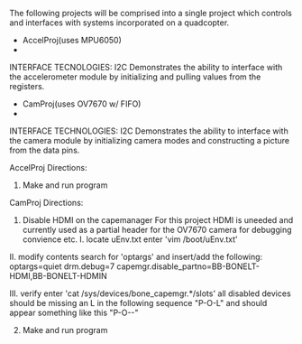 The following projects will be comprised into a single project
which controls and interfaces with systems incorporated on
a quadcopter.

 * AccelProj(uses MPU6050)
 * 
INTERFACE TECNOLOGIES: I2C
Demonstrates the ability to interface with the accelerometer
module by initializing and pulling values from the registers.

 * CamProj(uses OV7670 w/ FIFO)
 * 
INTERFACE TECHNOLOGIES: I2C
Demonstrates the ability to interface with the camera module by
initializing camera modes and constructing a picture from the data
pins.

AccelProj
Directions:

1. Make and run program


CamProj
Directions:

1. Disable HDMI on the capemanager
 For this project HDMI is uneeded and currently used as a partial header for the OV7670 camera for debugging convience etc.
  I. locate uEnv.txt
    enter 'vim /boot/uEnv.txt'

  II. modify contents
    search for 'optargs' and insert/add the following:
      optargs=quiet drm.debug=7 capemgr.disable_partno=BB-BONELT-HDMI,BB-BONELT-HDMIN
      
  III. verify
    enter 'cat /sys/devices/bone_capemgr.*/slots'
    all disabled devices should be missing an L in the following sequence "P-O-L" and should appear something like this "P-O--"

2. Make and run program
